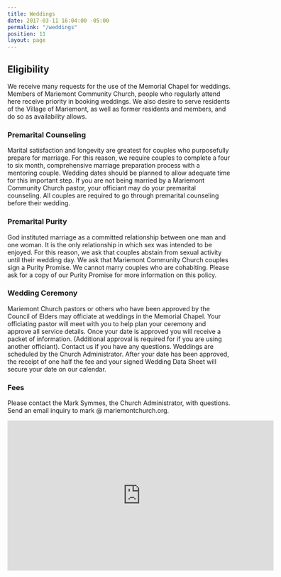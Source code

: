 ```yaml
---
title: Weddings
date: 2017-03-11 16:04:00 -05:00
permalink: "/weddings"
position: 11
layout: page
---
```


## Eligibility
We receive many requests for the use of the Memorial Chapel for weddings. Members of Mariemont Community Church, people who regularly attend here receive priority in booking weddings. We also desire to serve residents of the Village of Mariemont, as well as former residents and members, and do so as availability allows.

### Premarital Counseling
Marital satisfaction and longevity are greatest for couples who purposefully prepare for marriage. For this reason, we require couples to complete a four to six month, comprehensive marriage preparation process with a mentoring couple. Wedding dates should be planned to allow adequate time for this important step. If you are not being married by a Mariemont Community Church pastor, your officiant may do your premarital counseling. All couples are required to go through premarital counseling before their wedding.

### Premarital Purity
God instituted marriage as a committed relationship between one man and one woman. It is the only relationship in which sex was intended to be enjoyed. For this reason, we ask that couples abstain from sexual activity until their wedding day. We ask that Mariemont Community Church couples sign a Purity Promise. We cannot marry couples who are cohabiting. Please ask for a copy of our Purity Promise for more information on this policy.

### Wedding Ceremony
Mariemont Church pastors or others who have been approved by the Council of Elders may officiate at weddings in the Memorial Chapel. Your officiating pastor will meet with you to help plan your ceremony and approve all service details.
Once your date is approved you will receive a packet of information. (Additional approval is required for if you are using another officiant). Contact us if you have any questions. Weddings are scheduled by the Church Administrator. After your date has been approved, the receipt of one half the fee and your signed Wedding Data Sheet will secure your date on our calendar.

### Fees
Please contact the Mark Symmes, the Church Administrator, with questions. Send an email inquiry to mark @ mariemontchurch.org.

<iframe width="600" height="338" src="https://www.youtube.com/embed/MTWeAkJ3BRY?ecver=1" frameborder="0" allowfullscreen></iframe>